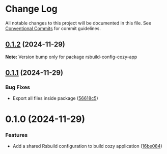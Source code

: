 # Change Log

All notable changes to this project will be documented in this file.
See [Conventional Commits](https://conventionalcommits.org) for commit guidelines.

## [0.1.2](https://github.com/cozy/cozy-libs/compare/rsbuild-config-cozy-app@0.1.1...rsbuild-config-cozy-app@0.1.2) (2024-11-29)

**Note:** Version bump only for package rsbuild-config-cozy-app





## [0.1.1](https://github.com/cozy/cozy-libs/compare/rsbuild-config-cozy-app@0.1.0...rsbuild-config-cozy-app@0.1.1) (2024-11-29)


### Bug Fixes

* Export all files inside package ([56618c5](https://github.com/cozy/cozy-libs/commit/56618c5308cb6b83226f5cc1e68897a3216ea562))





# 0.1.0 (2024-11-29)


### Features

* Add a shared Rsbuild configuration to build cozy application ([16be084](https://github.com/cozy/cozy-libs/commit/16be0844a8f9e10f626778c1fd4b3962a155545a))
